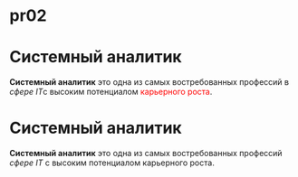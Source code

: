 # pr02
<h1>Системный аналитик</h1>
<p><strong>Системный аналитик</strong> это одна из самых востребованных профессий в <em>сфере IT</em>с высоким потенциалом <span style="color: #ff0000;">карьерного роста</span>.</p>

# Системный аналитик

**Системный аналитик** это одна из самых востребованных профессий *сфере IT* с высоким потенциалом карьерного роста.